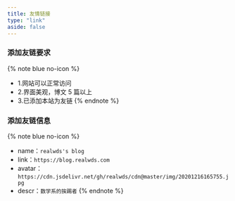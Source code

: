 ```yaml
---
title: 友情链接
type: "link"
aside: false
---
```


### 添加友链要求

{% note blue no-icon %}
- 1.网站可以正常访问
- 2.界面美观，博文 5 篇以上
- 3.已添加本站为友链
{% endnote %}

### 添加友链信息

{% note blue no-icon %}
- name：```realwds's blog```
- link：```https://blog.realwds.com```
- avatar：```https://cdn.jsdelivr.net/gh/realwds/cdn@master/img/20201216165755.jpg```
- descr：```数学系的挨踢者```
{% endnote %}